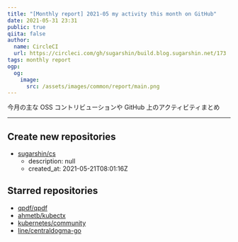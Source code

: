 ```yaml
---
title: "[Monthly report] 2021-05 my activity this month on GitHub"
date: 2021-05-31 23:31
public: true
qiita: false
author:
  name: CircleCI
  url: https://circleci.com/gh/sugarshin/build.blog.sugarshin.net/173
tags: monthly report
ogp:
  og:
    image:
      src: /assets/images/common/report/main.png
---
```


今月の主な OSS コントリビューションや GitHub 上のアクティビティまとめ

***

## Create new repositories

- [sugarshin/cs](https://github.com/sugarshin/cs)
  - description: null
  - created_at: 2021-05-21T08:01:16Z

## Starred repositories

- [qpdf/qpdf](https://github.com/qpdf/qpdf)
- [ahmetb/kubectx](https://github.com/ahmetb/kubectx)
- [kubernetes/community](https://github.com/kubernetes/community)
- [line/centraldogma-go](https://github.com/line/centraldogma-go)
